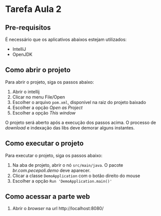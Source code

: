 # Tarefa Aula 2

## Pre-requisitos

É necessário que os aplicativos abaixos estejam utilizados:

- IntelliJ
- OpenJDK  

## Como abrir o projeto

Para abrir o projeto, siga os passos abaixo:

1. Abrir o intellij 
2. Clicar no menu File/Open
3. Escolher o arquivo `pom.xml`, disponível na raiz do projeto baixado
4. Escolher a opção *Open as Project*
5. Escolher a opção *This window*

O projeto será aberto após a execução dos passos acima. O processo de *download* e indexação das libs deve demorar alguns instantes.

## Como executar o projeto

Para executar o projeto, siga os passos abaixo:

1. Na aba de projeto, abrir o nó `src/main/java`. O pacote *br.com.pecepoli.demo* deve aparecer.
2. Clicar a classe `DemoApplication` com o botão direito do mouse
3. Escolher a opção `Run 'DemoApplication.main()'`

## Como acessar a parte web

1. Abrir o *browser* na url http://localhost:8080/ 
